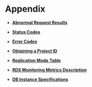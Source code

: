 # Appendix<a name="rds_01_0010"></a>

-   **[Abnormal Request Results](abnormal-request-results.md)**  

-   **[Status Codes](status-codes.md)**  

-   **[Error Codes](error-codes.md)**  

-   **[Obtaining a Project ID](obtaining-a-project-id.md)**  

-   **[Replication Mode Table](replication-mode-table.md)**  

-   **[RDS Monitoring Metrics Description](rds-monitoring-metrics-description.md)**  

-   **[DB Instance Specifications](db-instance-specifications.md)**  



